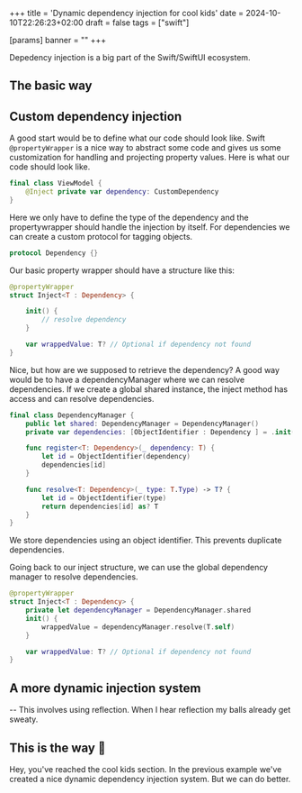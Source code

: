+++
title = 'Dynamic dependency injection for cool kids'
date = 2024-10-10T22:26:23+02:00
draft = false
tags = ["swift"]

[params]
banner = ""
+++

Depedency injection is a big part of the Swift/SwiftUI ecosystem.

## The basic way



## Custom dependency injection

A good start would be to define what our code should look like. Swift `@propertyWrapper` is a nice way to abstract some code and gives us some customization for handling and projecting property values. Here is what our code should look like.

```swift
final class ViewModel {
    @Inject private var dependency: CustomDependency
}
```

Here we only have to define the type of the dependency and the propertywrapper should handle the injection by itself. For dependencies we can create a custom protocol for tagging objects.

```swift
protocol Dependency {}
```

Our basic property wrapper should have a structure like this:

```swift
@propertyWrapper
struct Inject<T : Dependency> {

    init() {
        // resolve dependency
    }

    var wrappedValue: T? // Optional if dependency not found
}
```

Nice, but how are we supposed to retrieve the dependency? A good way would be to have a dependencyManager where we can resolve dependencies. If we create a global shared instance, the inject method has access and can resolve dependencies.

```swift
final class DependencyManager {
    public let shared: DependencyManager = DependencyManager()
    private var dependencies: [ObjectIdentifier : Dependency ] = .init()

    func register<T: Dependency>(_ dependency: T) {
        let id = ObjectIdentifier(dependency)
        dependencies[id]
    }

    func resolve<T: Dependency>(_ type: T.Type) -> T? {
        let id = ObjectIdentifier(type)
        return dependencies[id] as? T
    }
}
```

We store dependencies using an object identifier. This prevents duplicate dependencies.

Going back to our inject structure, we can use the global dependency manager to resolve dependencies.

```swift
@propertyWrapper
struct Inject<T : Dependency> {
    private let dependencyManager = DependencyManager.shared
    init() {
        wrappedValue = dependencyManager.resolve(T.self)
    }

    var wrappedValue: T? // Optional if dependency not found
}
```

## A more dynamic injection system

-- This involves using reflection. When I hear reflection my balls already get sweaty.

## This is the way 🚀

Hey, you've reached the cool kids section. In the previous example we've created a nice dynamic dependency injection system. But we can do better.
